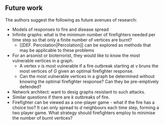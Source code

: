 ## Future work

The authors suggest the following as future avenues of research:
- Models of responses to fire and disease spread
- Infinite graphs: what is the minimum number of firefighters needed per time step so that only a finite number of vertices are burnt?
	- [[DEF. Percolation|Percolation]] can be explored as methods that may be applicable to these problems
- For an arsonist or bioterrorist, they would like to know the most vulnerable vertices in a graph.
	- A vertex $v$ is most vulnerable if a fire outbreak starting at $v$ bruns the most vertices of $G$ given an optimal firefighter response.
	- Can the most vulnerable vertices in a graph be determined without knowing the optimal firefighter response? Can they be pre-emptively defended?
- Network architect: want to desig graphs resistant to such attacks. 
- Similar questions if there are $k$ outbreaks of fire.
- Firefighter can be viewed as a one-player game - what if the fire has a choice too? It can only spread to $d$ neighbours each time step, forming a two player game. What strategy should firefighters employ to minimise the number of burnt vertices?